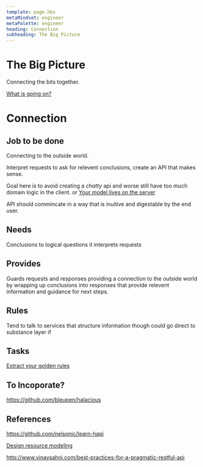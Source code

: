 ```yaml
---
template: page.hbs
metaMindset: engineer
metaPalette: engineer
heading: Connection
subheading: The Big Picture
---
```


# The Big Picture

Connecting the bits together.



[What is going on?](https://drive.google.com/drive/u/0/#folders/0B_isMPC-_gvmdXU0YWd0UmdSLTQ/0B_isMPC-_gvmbkZhcWdaR2trVms/0B_isMPC-_gvmdlJiMTUwNE8tLVE/0B_isMPC-_gvmaUNfYjV6UW5fenc/0B_isMPC-_gvmeFVvU213cm1hSlk/0B_isMPC-_gvmVWxoZmd6MDZMN1U/0B_isMPC-_gvmaWMxSERTYnUxcTQ)


# Connection


## Job to be done

Connecting to the outside world.

Interpret requests to ask for relevent conclusions, create an API that makes sense.

Goal here is to avoid creating a *chatty* api and worse still have too much domain logic in the client. or [Your model lives on the server](http://www.wekeroad.com/2013/04/25/models-and-services-in-angular/)


API should commincate in a way that is inuitive and digestable by the end user.


## Needs

Conclusions to logical questions it interprets requests


## Provides

Guards requests and responses providing a connection to the outside world by wrapping up conclusions into responses that provide relevent information and guidance for next steps.


## Rules

Tend to talk to services that structure information though could go direct to substance layer if


## Tasks

[Extract your golden rules](http://www.thoughtworks.com/insights/blog/rest-api-design-resource-modeling)


## To Incoporate?

https://github.com/bleupen/halacious


## References

https://github.com/nelsonic/learn-hapi

[Design resource modeling](http://www.thoughtworks.com/insights/blog/rest-api-design-resource-modeling)


http://www.vinaysahni.com/best-practices-for-a-pragmatic-restful-api
